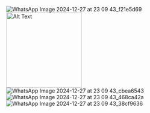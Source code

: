![WhatsApp Image 2024-12-27 at 23 09 43_f21e5d69](https://github.com/user-attachments/assets/8fcfb413-f8ec-4466-9998-897c098520a1)
<img src="[image-url](https://github.com/user-attachments/assets/8fcfb413-f8ec-4466-9998-897c098520a1)" alt="Alt Text" width="200"/>
![WhatsApp Image 2024-12-27 at 23 09 43_cbea6543](https://github.com/user-attachments/assets/4988d2e1-0153-456c-a25d-025200cfd980)
![WhatsApp Image 2024-12-27 at 23 09 43_468ca42a](https://github.com/user-attachments/assets/51967aa0-d64a-4705-9ccd-bb86a4703c7a)
![WhatsApp Image 2024-12-27 at 23 09 43_38cf9636](https://github.com/user-attachments/assets/8c65efeb-f753-4f36-9043-48d4d791050e)
